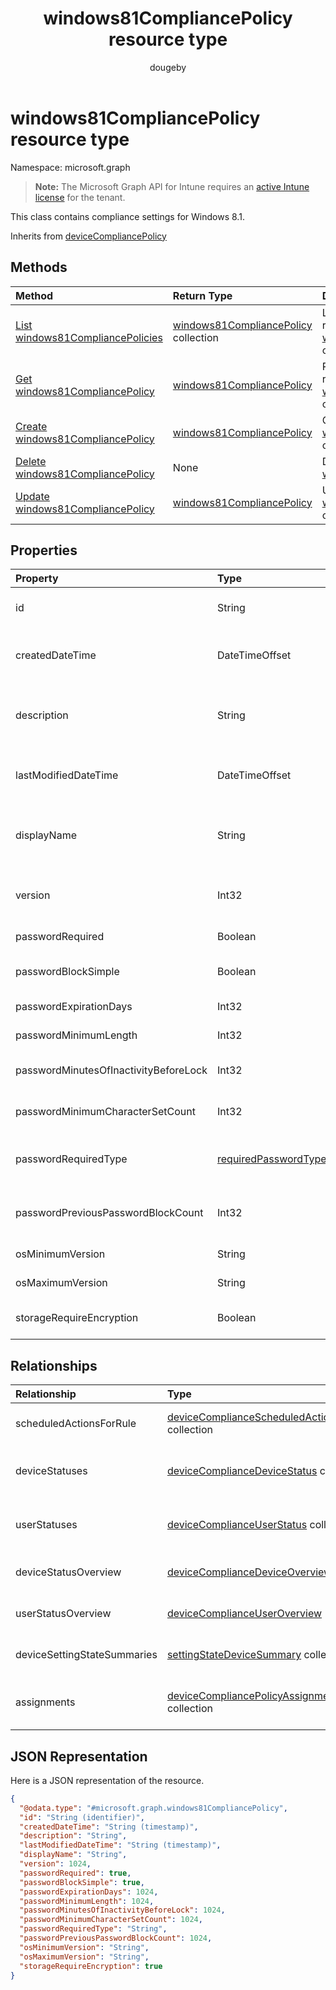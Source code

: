﻿---
title: "windows81CompliancePolicy resource type"
description: "This class contains compliance settings for Windows 8.1."
author: "dougeby"
localization_priority: Normal
ms.prod: "intune"
doc_type: resourcePageType
---

# windows81CompliancePolicy resource type

Namespace: microsoft.graph

> **Note:** The Microsoft Graph API for Intune requires an [active Intune license](https://go.microsoft.com/fwlink/?linkid=839381) for the tenant.

This class contains compliance settings for Windows 8.1.

Inherits from [deviceCompliancePolicy](../resources/intune-deviceconfig-devicecompliancepolicy.md)

## Methods

| Method                                                                                             | Return Type                                                                                           | Description                                                                                                                                  |
| :------------------------------------------------------------------------------------------------- | :---------------------------------------------------------------------------------------------------- | :------------------------------------------------------------------------------------------------------------------------------------------- |
| [List windows81CompliancePolicies](../api/intune-deviceconfig-windows81compliancepolicy-list.md)   | [windows81CompliancePolicy](../resources/intune-deviceconfig-windows81compliancepolicy.md) collection | List properties and relationships of the [windows81CompliancePolicy](../resources/intune-deviceconfig-windows81compliancepolicy.md) objects. |
| [Get windows81CompliancePolicy](../api/intune-deviceconfig-windows81compliancepolicy-get.md)       | [windows81CompliancePolicy](../resources/intune-deviceconfig-windows81compliancepolicy.md)            | Read properties and relationships of the [windows81CompliancePolicy](../resources/intune-deviceconfig-windows81compliancepolicy.md) object.  |
| [Create windows81CompliancePolicy](../api/intune-deviceconfig-windows81compliancepolicy-create.md) | [windows81CompliancePolicy](../resources/intune-deviceconfig-windows81compliancepolicy.md)            | Create a new [windows81CompliancePolicy](../resources/intune-deviceconfig-windows81compliancepolicy.md) object.                              |
| [Delete windows81CompliancePolicy](../api/intune-deviceconfig-windows81compliancepolicy-delete.md) | None                                                                                                  | Deletes a [windows81CompliancePolicy](../resources/intune-deviceconfig-windows81compliancepolicy.md).                                        |
| [Update windows81CompliancePolicy](../api/intune-deviceconfig-windows81compliancepolicy-update.md) | [windows81CompliancePolicy](../resources/intune-deviceconfig-windows81compliancepolicy.md)            | Update the properties of a [windows81CompliancePolicy](../resources/intune-deviceconfig-windows81compliancepolicy.md) object.                |

## Properties

| Property                              | Type                                                                             | Description                                                                                                                                                 |
| :------------------------------------ | :------------------------------------------------------------------------------- | :---------------------------------------------------------------------------------------------------------------------------------------------------------- |
| id                                    | String                                                                           | Key of the entity. Inherited from [deviceCompliancePolicy](../resources/intune-deviceconfig-devicecompliancepolicy.md)                                      |
| createdDateTime                       | DateTimeOffset                                                                   | DateTime the object was created. Inherited from [deviceCompliancePolicy](../resources/intune-deviceconfig-devicecompliancepolicy.md)                        |
| description                           | String                                                                           | Admin provided description of the Device Configuration. Inherited from [deviceCompliancePolicy](../resources/intune-deviceconfig-devicecompliancepolicy.md) |
| lastModifiedDateTime                  | DateTimeOffset                                                                   | DateTime the object was last modified. Inherited from [deviceCompliancePolicy](../resources/intune-deviceconfig-devicecompliancepolicy.md)                  |
| displayName                           | String                                                                           | Admin provided name of the device configuration. Inherited from [deviceCompliancePolicy](../resources/intune-deviceconfig-devicecompliancepolicy.md)        |
| version                               | Int32                                                                            | Version of the device configuration. Inherited from [deviceCompliancePolicy](../resources/intune-deviceconfig-devicecompliancepolicy.md)                    |
| passwordRequired                      | Boolean                                                                          | Require a password to unlock Windows device.                                                                                                                |
| passwordBlockSimple                   | Boolean                                                                          | Indicates whether or not to block simple password.                                                                                                          |
| passwordExpirationDays                | Int32                                                                            | Password expiration in days.                                                                                                                                |
| passwordMinimumLength                 | Int32                                                                            | The minimum password length.                                                                                                                                |
| passwordMinutesOfInactivityBeforeLock | Int32                                                                            | Minutes of inactivity before a password is required.                                                                                                        |
| passwordMinimumCharacterSetCount      | Int32                                                                            | The number of character sets required in the password.                                                                                                      |
| passwordRequiredType                  | [requiredPasswordType](../resources/intune-deviceconfig-requiredpasswordtype.md) | The required password type. Possible values are: `deviceDefault`, `alphanumeric`, `numeric`.                                                                |
| passwordPreviousPasswordBlockCount    | Int32                                                                            | The number of previous passwords to prevent re-use of. Valid values 0 to 24                                                                                 |
| osMinimumVersion                      | String                                                                           | Minimum Windows 8.1 version.                                                                                                                                |
| osMaximumVersion                      | String                                                                           | Maximum Windows 8.1 version.                                                                                                                                |
| storageRequireEncryption              | Boolean                                                                          | Indicates whether or not to require encryption on a windows 8.1 device.                                                                                     |

## Relationships

| Relationship                | Type                                                                                                                            | Description                                                                                                                                                   |
| :-------------------------- | :------------------------------------------------------------------------------------------------------------------------------ | :------------------------------------------------------------------------------------------------------------------------------------------------------------ |
| scheduledActionsForRule     | [deviceComplianceScheduledActionForRule](../resources/intune-deviceconfig-devicecompliancescheduledactionforrule.md) collection | The list of scheduled action for this rule Inherited from [deviceCompliancePolicy](../resources/intune-deviceconfig-devicecompliancepolicy.md)                |
| deviceStatuses              | [deviceComplianceDeviceStatus](../resources/intune-deviceconfig-devicecompliancedevicestatus.md) collection                     | List of DeviceComplianceDeviceStatus. Inherited from [deviceCompliancePolicy](../resources/intune-deviceconfig-devicecompliancepolicy.md)                     |
| userStatuses                | [deviceComplianceUserStatus](../resources/intune-deviceconfig-devicecomplianceuserstatus.md) collection                         | List of DeviceComplianceUserStatus. Inherited from [deviceCompliancePolicy](../resources/intune-deviceconfig-devicecompliancepolicy.md)                       |
| deviceStatusOverview        | [deviceComplianceDeviceOverview](../resources/intune-deviceconfig-devicecompliancedeviceoverview.md)                            | Device compliance devices status overview Inherited from [deviceCompliancePolicy](../resources/intune-deviceconfig-devicecompliancepolicy.md)                 |
| userStatusOverview          | [deviceComplianceUserOverview](../resources/intune-deviceconfig-devicecomplianceuseroverview.md)                                | Device compliance users status overview Inherited from [deviceCompliancePolicy](../resources/intune-deviceconfig-devicecompliancepolicy.md)                   |
| deviceSettingStateSummaries | [settingStateDeviceSummary](../resources/intune-deviceconfig-settingstatedevicesummary.md) collection                           | Compliance Setting State Device Summary Inherited from [deviceCompliancePolicy](../resources/intune-deviceconfig-devicecompliancepolicy.md)                   |
| assignments                 | [deviceCompliancePolicyAssignment](../resources/intune-deviceconfig-devicecompliancepolicyassignment.md) collection             | The collection of assignments for this compliance policy. Inherited from [deviceCompliancePolicy](../resources/intune-deviceconfig-devicecompliancepolicy.md) |

## JSON Representation

Here is a JSON representation of the resource.

<!-- {
  "blockType": "resource",
  "keyProperty": "id",
  "@odata.type": "microsoft.graph.windows81CompliancePolicy"
}
-->

```json
{
  "@odata.type": "#microsoft.graph.windows81CompliancePolicy",
  "id": "String (identifier)",
  "createdDateTime": "String (timestamp)",
  "description": "String",
  "lastModifiedDateTime": "String (timestamp)",
  "displayName": "String",
  "version": 1024,
  "passwordRequired": true,
  "passwordBlockSimple": true,
  "passwordExpirationDays": 1024,
  "passwordMinimumLength": 1024,
  "passwordMinutesOfInactivityBeforeLock": 1024,
  "passwordMinimumCharacterSetCount": 1024,
  "passwordRequiredType": "String",
  "passwordPreviousPasswordBlockCount": 1024,
  "osMinimumVersion": "String",
  "osMaximumVersion": "String",
  "storageRequireEncryption": true
}
```
